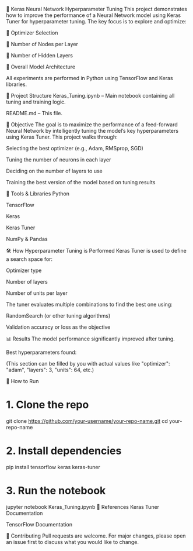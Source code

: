 🔧 Keras Neural Network Hyperparameter Tuning
This project demonstrates how to improve the performance of a Neural Network model using Keras Tuner for hyperparameter tuning. The key focus is to explore and optimize:

📌 Optimizer Selection

📌 Number of Nodes per Layer

📌 Number of Hidden Layers

📌 Overall Model Architecture

All experiments are performed in Python using TensorFlow and Keras libraries.

📁 Project Structure
Keras_Tuning.ipynb – Main notebook containing all tuning and training logic.

README.md – This file.

🚀 Objective
The goal is to maximize the performance of a feed-forward Neural Network by intelligently tuning the model’s key hyperparameters using Keras Tuner. This project walks through:

Selecting the best optimizer (e.g., Adam, RMSprop, SGD)

Tuning the number of neurons in each layer

Deciding on the number of layers to use

Training the best version of the model based on tuning results

🧪 Tools & Libraries
Python

TensorFlow

Keras

Keras Tuner

NumPy & Pandas



🛠️ How Hyperparameter Tuning is Performed
Keras Tuner is used to define a search space for:

Optimizer type

Number of layers

Number of units per layer

The tuner evaluates multiple combinations to find the best one using:

RandomSearch (or other tuning algorithms)

Validation accuracy or loss as the objective

📊 Results
The model performance significantly improved after tuning.

Best hyperparameters found:

(This section can be filled by you with actual values like "optimizer": "adam", "layers": 3, "units": 64, etc.)

📌 How to Run

# 1. Clone the repo
git clone https://github.com/your-username/your-repo-name.git
cd your-repo-name

# 2. Install dependencies
pip install tensorflow keras keras-tuner

# 3. Run the notebook
jupyter notebook Keras_Tuning.ipynb
📎 References
Keras Tuner Documentation

TensorFlow Documentation

🤝 Contributing
Pull requests are welcome. For major changes, please open an issue first to discuss what you would like to change.

